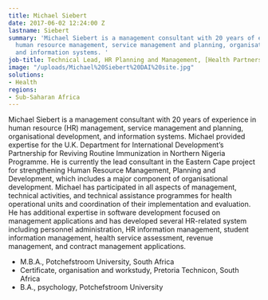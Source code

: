 ```yaml
---
title: Michael Siebert
date: 2017-06-02 12:24:00 Z
lastname: Siebert
summary: 'Michael Siebert is a management consultant with 20 years of experience in
  human resource management, service management and planning, organisational development,
  and information systems. '
job-title: Technical Lead, HR Planning and Management, [Health Partners International](https://www.dai.com/news/dai-acquires-hpi-group-adds-expertise-in-global-health-womens-empowerment)
image: "/uploads/Michael%20Siebert%20DAI%20site.jpg"
solutions:
- Health
regions:
- Sub-Saharan Africa
---
```


Michael Siebert is a management consultant with 20 years of experience in human resource (HR) management, service management and planning, organisational development, and information systems. Michael provided expertise for the U.K. Department for International Development’s Partnership for Reviving Routine Immunization in Northern Nigeria Programme. He is currently the lead consultant in the Eastern Cape project for strengthening Human Resource Management, Planning and Development, which includes a major component of organisational development. Michael has participated in all aspects of management, technical activities, and technical assistance programmes for health operational units and coordination of their implementation and evaluation. He has additional expertise in software development focused on management applications and has developed several HR-related system including personnel administration, HR information management, student information management, health service assessment, revenue management, and contract management applications.

* M.B.A., Potchefstroom University, South Africa
* Certificate, organisation and workstudy, Pretoria Technicon, South Africa
* B.A., psychology, Potchefstroom University